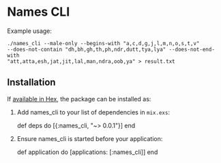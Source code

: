 # Names CLI

Example usage:

```
./names_cli --male-only --begins-with "a,c,d,g,j,l,m,n,o,s,t,v"
--does-not-contain "dh,bh,gh,th,ph,ndr,dutt,tya,lya" --does-not-end-with
"att,atta,esh,jat,jit,lal,man,ndra,oob,ya" > result.txt
```

## Installation

If [available in Hex](https://hex.pm/docs/publish), the package can be installed as:

  1. Add names_cli to your list of dependencies in `mix.exs`:

        def deps do
          [{:names_cli, "~> 0.0.1"}]
        end

  2. Ensure names_cli is started before your application:

        def application do
          [applications: [:names_cli]]
        end

